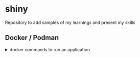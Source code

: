 # shiny
Repository to add samples of my learnings and present my skills

## Docker / Podman 
<details>
<summary>docker commands to run an application</summary>

Command to build a application from Dockerfile
```
podman build -t my-image:latest .
```

Command to run application

```
podman run -p 3030:3030 my-image:latest
```
List pods running
```
podman ps
```
Kill application
```
podman stop <appname>
```
Prune Podman container
```
podman system prune --all
```

</details>


